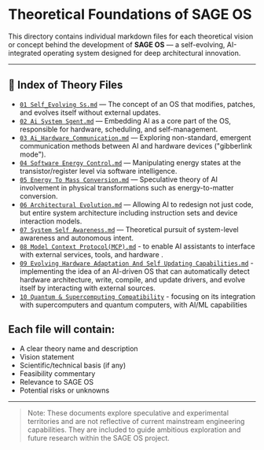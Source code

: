 # Theoretical Foundations of SAGE OS

This directory contains individual markdown files for each theoretical vision or concept behind the development of **SAGE OS** — a self-evolving, AI-integrated operating system designed for deep architectural innovation.

  
---

## 📁 Index of Theory Files

* [`01 Self_Evolving Ss.md`](./01_self_evolving_os.md) — The concept of an OS that modifies, patches, and evolves itself without external updates.
* [`02 Ai System Sgent.md`](./02_ai_system_agent.md) — Embedding AI as a core part of the OS, responsible for hardware, scheduling, and self-management.
* [`03 Ai_Hardware_Communication.md`](./03_ai_hardware_communication.md) — Exploring non-standard, emergent communication methods between AI and hardware devices ("gibberlink mode").
* [`04 Software Energy Control.md`](./04_software_energy_control.md) — Manipulating energy states at the transistor/register level via software intelligence.
* [`05 Energy To Mass Conversion.md`](./05_energy_to_mass_conversion.md) — Speculative theory of AI involvement in physical transformations such as energy-to-matter conversion.
* [`06 Architectural Evolution.md`](./06_architectural_evolution.md) — Allowing AI to redesign not just code, but entire system architecture including instruction sets and device interaction models.
* [`07 System Self Awareness.md`](./07_system_self_awareness.md) — Theoretical pursuit of system-level awareness and autonomous intent.
* [`08 Model Context Protocol(MCP).md`](./08_Model_Context_Protocol(MCP).md) - to enable AI assistants to interface with external services, tools, and hardware .
* [`09 Evolving Hardware Adaptation And Self Updating Capabilities.md`](./09_Evolving_Hardware_Adaptation_and_Self_Updating_Capabilities.md) - implementing the idea of an AI-driven OS that can automatically detect hardware architecture, write, compile, and update drivers, and evolve itself by interacting with external sources.
* [`10 Quantum & Supercomputing Compatibility`](./10_Hybrid_Quantum_Classical_Supercomputing_Integration_for_Autonomous_OS.md) - focusing on its integration with supercomputers and quantum computers, with AI/ML capabilities

  
Each file will contain:
---


* A clear theory name and description
* Vision statement
* Scientific/technical basis (if any)
* Feasibility commentary
* Relevance to SAGE OS
* Potential risks or unknowns

---

> Note: These documents explore speculative and experimental territories and are not reflective of current mainstream engineering capabilities. They are included to guide ambitious exploration and future research within the SAGE OS project.
